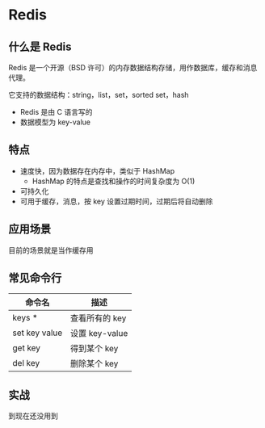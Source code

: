 # Redis

## 什么是 Redis

Redis 是一个开源（BSD 许可）的内存数据结构存储，用作数据库，缓存和消息代理。

它支持的数据结构：string，list，set，sorted set，hash

-   Redis 是由 C 语言写的
-   数据模型为 key-value

## 特点

-   速度快，因为数据存在内存中，类似于 HashMap
    -   HashMap 的特点是查找和操作的时间复杂度为 O(1)
-   可持久化
-   可用于缓存，消息，按 key 设置过期时间，过期后将自动删除

## 应用场景

目前的场景就是当作缓存用

## 常见命令行

| 命令名        | 描述           |
| ------------- | -------------- |
| keys \*       | 查看所有的 key |
| set key value | 设置 key-value |
| get key       | 得到某个 key   |
| del key       | 删除某个 key   |

## 实战

到现在还没用到
